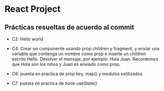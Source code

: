 # React Project


## Prácticas resueltas de acuerdo al commit

- C2: Hello world

- C4: Crear un componente usando prop children y fragment, y enviar una variable que contenga un nombre como prop e inserte un children escrito Hello. Devolver el mensaje, por ejemplo: Hola Juan. Recordemos que Hola son los niños y Juan es enviado como prop.

- C6: puesta en practica de prop key, map() y modulos estilizados

- C7: puesta en practica de hook useState()
